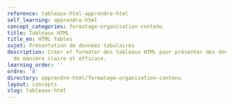 ```yaml
---
reference: tableaux-html-apprendre-html
self_learning: apprendre-html
concept_categories: formatage-organisation-contenu
title: Tableaux HTML
title_en: HTML Tables
sujet: Présentation de données tabulaires
description: Créer et formater des tableaux HTML pour présenter des données tabulaires
  de manière claire et efficace.
learning_order: ''
ordre: '8'
directory: apprendre-html/formatage-organisation-contenu
layout: concepts
slug: tableaux-html
---
```

